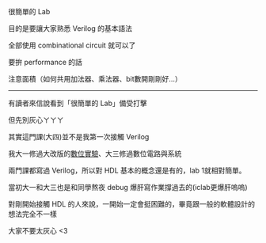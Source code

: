 很簡單的 Lab

目的是要讓大家熟悉 Verilog 的基本語法

全部使用 combinational circuit 就可以了

要拚 performance 的話

注意面積（如何共用加法器、乘法器、bit數開剛剛好...）

---

有讀者來信說看到「很簡單的 Lab」備受打擊

但先別灰心ㄚㄚㄚ

其實這門課(大四)並不是我第一次接觸 Verilog

我大一修過大改版的[數位實驗](https://github.com/mirkat1206/NCTUEE/tree/main/1062_Digital_Laboratory)、大三修過數位電路與系統

兩門課都寫過 Verilog，所以對 HDL 基本的概念還是有的，lab 1就相對簡單。

當初大一和大三也是和同學熬夜 debug 爆肝寫作業撐過去的(iclab更爆肝嗚嗚)

對剛開始接觸 HDL 的人來說，一開始一定會挺困難的，畢竟跟一般的軟體設計的想法完全不一樣

大家不要太灰心 <3
